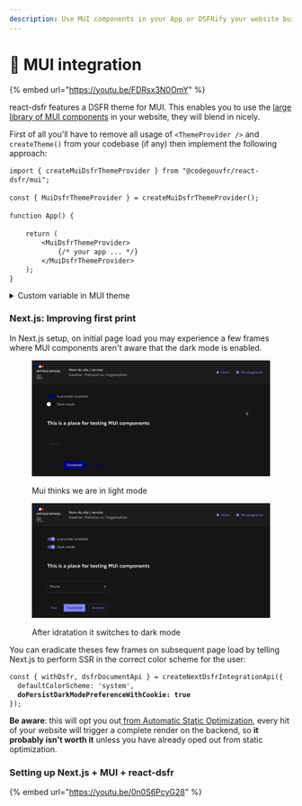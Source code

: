 ```yaml
---
description: Use MUI components in your App or DSFRify your website build with MUI.
---
```


# 🤝 MUI integration

{% embed url="https://youtu.be/FDRsx3N0OmY" %}

react-dsfr features a DSFR theme for MUI. This enables you to use the [large library of MUI components](https://mui.com/) in your website, they will blend in nicely. &#x20;

First of all you'll have to remove all usage of `<ThemeProvider />` and `createTheme()` from your codebase (if any) then implement the following approach: &#x20;

```tsx
import { createMuiDsfrThemeProvider } from "@codegouvfr/react-dsfr/mui";

const { MuiDsfrThemeProvider } = createMuiDsfrThemeProvider();

function App() {

    return (
        <MuiDsfrThemeProvider>
            {/* your app ... */}
        </MuiDsfrThemeProvider>
    );
}
```

<details>

<summary>Custom variable in MUI theme</summary>

If you have [custom variables](https://mui.com/material-ui/customization/theming/#custom-variables) in your MUI theme implement the following approach. &#x20;

In this example we have augmented the MUI theme so it was possible to call `theme.custom.isDarkModeEnabled`. &#x20;

```tsx
import { createMuiDsfrThemeProvider } from "@codegouvfr/react-dsfr/mui";

// eslint-disable-next-line @typescript-eslint/no-unused-vars
import type { Theme } from "@mui/material/styles";

declare module "@mui/material/styles" {

    interface Theme {
        custom: {
            isDarkModeEnabled: boolean;
        }
    }
}

const { MuiDsfrThemeProvider } = createMuiDsfrThemeProvider({
    "augmentMuiTheme": ({ nonAugmentedMuiTheme, frColorTheme }) => ({
        ...nonAugmentedMuiTheme,
        "custom": {
            "isDarkModeEnabled": frColorTheme.isDark
        }
    })
});

function App() {

    return (
        <MuiDsfrThemeProvider>
            {/* your app ... */}
        </MuiDsfrThemeProvider>
    );
}
```

</details>

### Next.js: Improving first print&#x20;

In Next.js setup, on initial page load you may experience a few frames where MUI components aren't aware that the dark mode is enabled. &#x20;

<figure><img src=".gitbook/assets/image (7).png" alt=""><figcaption><p>Mui thinks we are in light mode</p></figcaption></figure>

<figure><img src=".gitbook/assets/image (8).png" alt=""><figcaption><p>After idratation it switches to dark mode</p></figcaption></figure>

You can eradicate theses few frames on subsequent page load by telling Next.js to perform SSR in the correct color scheme for the user: &#x20;

<pre class="language-tsx" data-title="_app.tsx"><code class="lang-tsx">const { withDsfr, dsfrDocumentApi } = createNextDsfrIntegrationApi({
  defaultColorScheme: 'system',
<strong>  doPersistDarkModePreferenceWithCookie: true
</strong>});
</code></pre>

**Be aware**: this will opt you out[ from Automatic Static Optimization](https://nextjs.org/docs/messages/opt-out-auto-static-optimization), every hit of your website will trigger a complete render on the backend, so **it probably isn't worth it** unless you have already oped out from static optimization. &#x20;

### Setting up Next.js + MUI + react-dsfr

{% embed url="https://youtu.be/0n0S6PcyG28" %}
